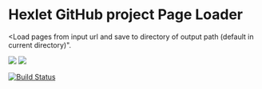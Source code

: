 # Hexlet GitHub project Page Loader
<Load pages from input url and save to directory of output path (default in current directory)".

<a href="https://codeclimate.com/github/MaryoneFrolova/project-lvl3-s194/maintainability"><img src="https://api.codeclimate.com/v1/badges/f43bf181dd4a67c84a15/maintainability" /></a>
<a href="https://codeclimate.com/github/MaryoneFrolova/project-lvl3-s194/test_coverage"><img src="https://api.codeclimate.com/v1/badges/f43bf181dd4a67c84a15/test_coverage" /></a>

[![Build Status](https://travis-ci.org/MaryoneFrolova/project-lvl3-s194.svg?branch=master)](https://travis-ci.org/MaryoneFrolova/project-lvl3-s194)
